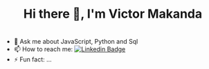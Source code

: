 ## <h1 align='center'> Hi there 👋, I'm Victor Makanda <h1>

<!--
**Makanda254/Makanda254** is a ✨ _special_ ✨ repository because its `README.md` (this file) appears on your GitHub profile.

Here are some ideas to get you started:
-->



- 💬 Ask me about JavaScript, Python and Sql
- 📫 How to reach me: [![Linkedin Badge](https://img.shields.io/badge/-kakbar-blue?style=flat&logo=Linkedin&logoColor=white)](https://www.linkedin.com/in/victor-john-makanda/)
- ⚡ Fun fact: ...

